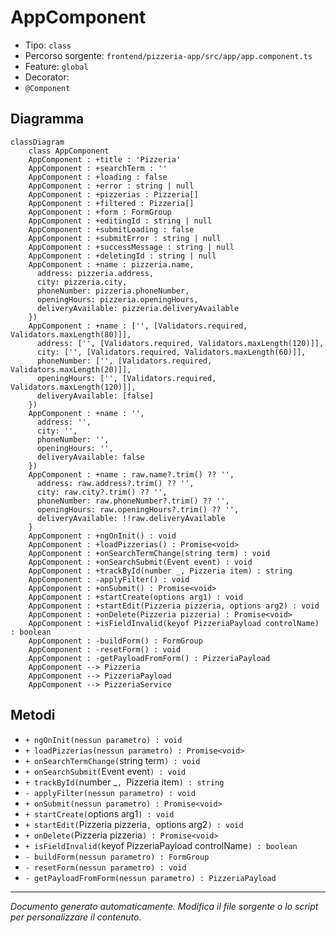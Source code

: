 # AppComponent

- Tipo: `class`
- Percorso sorgente: `frontend/pizzeria-app/src/app/app.component.ts`
- Feature: `global`
- Decorator: 
- `@Component`

## Diagramma
```mermaid
classDiagram
    class AppComponent
    AppComponent : +title : 'Pizzeria'
    AppComponent : +searchTerm : ''
    AppComponent : +loading : false
    AppComponent : +error : string | null
    AppComponent : +pizzerias : Pizzeria[]
    AppComponent : +filtered : Pizzeria[]
    AppComponent : +form : FormGroup
    AppComponent : +editingId : string | null
    AppComponent : +submitLoading : false
    AppComponent : +submitError : string | null
    AppComponent : +successMessage : string | null
    AppComponent : +deletingId : string | null
    AppComponent : +name : pizzeria.name,
      address: pizzeria.address,
      city: pizzeria.city,
      phoneNumber: pizzeria.phoneNumber,
      openingHours: pizzeria.openingHours,
      deliveryAvailable: pizzeria.deliveryAvailable
    })
    AppComponent : +name : ['', [Validators.required, Validators.maxLength(80)]],
      address: ['', [Validators.required, Validators.maxLength(120)]],
      city: ['', [Validators.required, Validators.maxLength(60)]],
      phoneNumber: ['', [Validators.required, Validators.maxLength(20)]],
      openingHours: ['', [Validators.required, Validators.maxLength(120)]],
      deliveryAvailable: [false]
    })
    AppComponent : +name : '',
      address: '',
      city: '',
      phoneNumber: '',
      openingHours: '',
      deliveryAvailable: false
    })
    AppComponent : +name : raw.name?.trim() ?? '',
      address: raw.address?.trim() ?? '',
      city: raw.city?.trim() ?? '',
      phoneNumber: raw.phoneNumber?.trim() ?? '',
      openingHours: raw.openingHours?.trim() ?? '',
      deliveryAvailable: !!raw.deliveryAvailable
    }
    AppComponent : +ngOnInit() : void
    AppComponent : +loadPizzerias() : Promise<void>
    AppComponent : +onSearchTermChange(string term) : void
    AppComponent : +onSearchSubmit(Event event) : void
    AppComponent : +trackById(number _, Pizzeria item) : string
    AppComponent : -applyFilter() : void
    AppComponent : +onSubmit() : Promise<void>
    AppComponent : +startCreate(options arg1) : void
    AppComponent : +startEdit(Pizzeria pizzeria, options arg2) : void
    AppComponent : +onDelete(Pizzeria pizzeria) : Promise<void>
    AppComponent : +isFieldInvalid(keyof PizzeriaPayload controlName) : boolean
    AppComponent : -buildForm() : FormGroup
    AppComponent : -resetForm() : void
    AppComponent : -getPayloadFromForm() : PizzeriaPayload
    AppComponent --> Pizzeria
    AppComponent --> PizzeriaPayload
    AppComponent --> PizzeriaService
```


## Metodi
- `+ ngOnInit(nessun parametro) : void`
- `+ loadPizzerias(nessun parametro) : Promise<void>`
- `+ onSearchTermChange(`string term`) : void`
- `+ onSearchSubmit(`Event event`) : void`
- `+ trackById(`number _`, `Pizzeria item`) : string`
- `- applyFilter(nessun parametro) : void`
- `+ onSubmit(nessun parametro) : Promise<void>`
- `+ startCreate(`options arg1`) : void`
- `+ startEdit(`Pizzeria pizzeria`, `options arg2`) : void`
- `+ onDelete(`Pizzeria pizzeria`) : Promise<void>`
- `+ isFieldInvalid(`keyof PizzeriaPayload controlName`) : boolean`
- `- buildForm(nessun parametro) : FormGroup`
- `- resetForm(nessun parametro) : void`
- `- getPayloadFromForm(nessun parametro) : PizzeriaPayload`

---
_Documento generato automaticamente. Modifica il file sorgente o lo script per personalizzare il contenuto._

